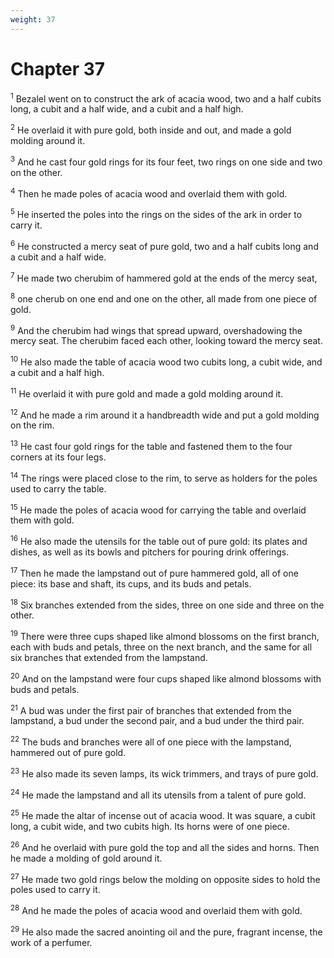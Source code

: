 ```yaml
---
weight: 37
---
```


# Chapter 37

<sup>1</sup> Bezalel went on to construct the ark of acacia wood, two and a half cubits long, a cubit and a half wide, and a cubit and a half high. 

<sup>2</sup> He overlaid it with pure gold, both inside and out, and made a gold molding around it. 

<sup>3</sup> And he cast four gold rings for its four feet, two rings on one side and two on the other. 

<sup>4</sup> Then he made poles of acacia wood and overlaid them with gold. 

<sup>5</sup> He inserted the poles into the rings on the sides of the ark in order to carry it. 

<sup>6</sup> He constructed a mercy seat of pure gold, two and a half cubits long and a cubit and a half wide. 

<sup>7</sup> He made two cherubim of hammered gold at the ends of the mercy seat, 

<sup>8</sup> one cherub on one end and one on the other, all made from one piece of gold. 

<sup>9</sup> And the cherubim had wings that spread upward, overshadowing the mercy seat. The cherubim faced each other, looking toward the mercy seat. 

<sup>10</sup> He also made the table of acacia wood two cubits long, a cubit wide, and a cubit and a half high. 

<sup>11</sup> He overlaid it with pure gold and made a gold molding around it. 

<sup>12</sup> And he made a rim around it a handbreadth wide and put a gold molding on the rim. 

<sup>13</sup> He cast four gold rings for the table and fastened them to the four corners at its four legs. 

<sup>14</sup> The rings were placed close to the rim, to serve as holders for the poles used to carry the table. 

<sup>15</sup> He made the poles of acacia wood for carrying the table and overlaid them with gold. 

<sup>16</sup> He also made the utensils for the table out of pure gold: its plates and dishes, as well as its bowls and pitchers for pouring drink offerings. 

<sup>17</sup> Then he made the lampstand out of pure hammered gold, all of one piece: its base and shaft, its cups, and its buds and petals. 

<sup>18</sup> Six branches extended from the sides, three on one side and three on the other. 

<sup>19</sup> There were three cups shaped like almond blossoms on the first branch, each with buds and petals, three on the next branch, and the same for all six branches that extended from the lampstand. 

<sup>20</sup> And on the lampstand were four cups shaped like almond blossoms with buds and petals. 

<sup>21</sup> A bud was under the first pair of branches that extended from the lampstand, a bud under the second pair, and a bud under the third pair. 

<sup>22</sup> The buds and branches were all of one piece with the lampstand, hammered out of pure gold. 

<sup>23</sup> He also made its seven lamps, its wick trimmers, and trays of pure gold. 

<sup>24</sup> He made the lampstand and all its utensils from a talent of pure gold. 

<sup>25</sup> He made the altar of incense out of acacia wood. It was square, a cubit long, a cubit wide, and two cubits high. Its horns were of one piece. 

<sup>26</sup> And he overlaid with pure gold the top and all the sides and horns. Then he made a molding of gold around it. 

<sup>27</sup> He made two gold rings below the molding on opposite sides to hold the poles used to carry it. 

<sup>28</sup> And he made the poles of acacia wood and overlaid them with gold. 

<sup>29</sup> He also made the sacred anointing oil and the pure, fragrant incense, the work of a perfumer. 


